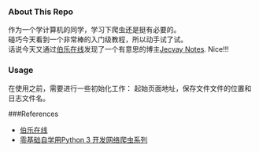 ### About This Repo
作为一个学计算机的同学，学习下爬虫还是挺有必要的。  
碰巧今天看到一个非常棒的入门级教程，所以动手试了试。  
话说今天又通过[伯乐在线](http://blog.jobbole.com/)发现了一个有意思的博主[Jecvay Notes](http://jecvay.com/). Nice!!!  

### Usage  
在使用之前，需要进行一些初始化工作： 
起始页面地址，保存文件文件的位置和日志文件名。  

###References  

* [伯乐在线](http://blog.jobbole.com/)  
* [零基础自学用Python 3 开发网络爬虫系列](http://jecvay.com/category/smtech/python3-webbug/)  
	
